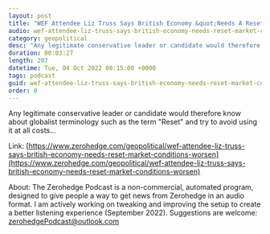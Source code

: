 ```yaml
---
layout: post
title: "WEF Attendee Liz Truss Says British Economy &quot;Needs A Reset&quot; As Market Conditions Worsen"
audio: wef-attendee-liz-truss-says-british-economy-needs-reset-market-conditions-worsen-0
category: geopolitical
desc: "Any legitimate conservative leader or candidate would therefore know about globalist terminology such as the term &quot;Reset&quot; and try to avoid using it at all costs..."
duration: 00:03:27
length: 207
datetime: Tue, 04 Oct 2022 08:15:00 +0000
tags: podcast
guid: wef-attendee-liz-truss-says-british-economy-needs-reset-market-conditions-worsen-0
order: 0
---
```

Any legitimate conservative leader or candidate would therefore know about globalist terminology such as the term &quot;Reset&quot; and try to avoid using it at all costs...

Link: [https://www.zerohedge.com/geopolitical/wef-attendee-liz-truss-says-british-economy-needs-reset-market-conditions-worsen](https://www.zerohedge.com/geopolitical/wef-attendee-liz-truss-says-british-economy-needs-reset-market-conditions-worsen)

About: The Zerohedge Podcast is a non-commercial, automated program, designed to give people a way to get news from Zerohedge in an audio format.  I am actively working on tweaking and improving the setup to create a better listening experience (September 2022).  Suggestions are welcome: [zerohedgePodcast@outlook.com](mailto:zerohedgePodcast@outlook.com)
